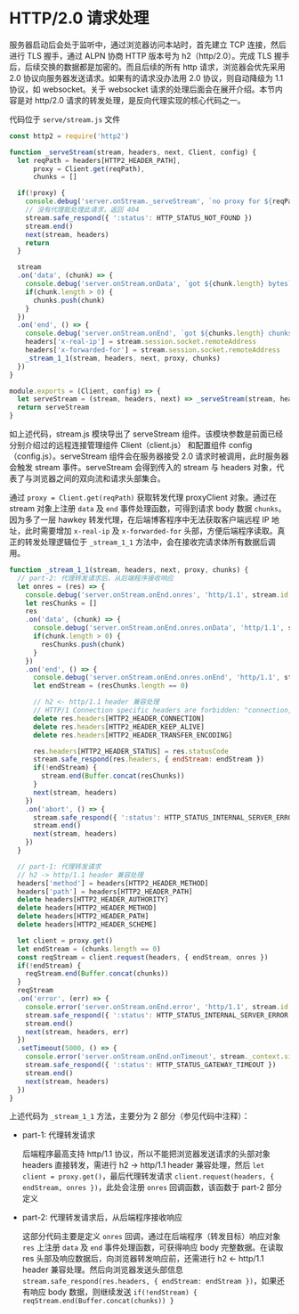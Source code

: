 # HTTP/2.0 请求处理

服务器启动后会处于监听中，通过浏览器访问本站时，首先建立 TCP 连接，然后进行 TLS 握手，通过 ALPN 协商 HTTP 版本号为 h2（http/2.0）。完成 TLS 握手后，后续交换的数据都是加密的。而且后续的所有 http 请求，浏览器会优先采用 2.0 协议向服务器发送请求。如果有的请求没办法用 2.0 协议，则自动降级为 1.1 协议，如 websocket。关于 websocket 请求的处理后面会在展开介绍。本节内容是对 http/2.0 请求的转发处理，是反向代理实现的核心代码之一。

代码位于 `serve/stream.js` 文件

```javascript
const http2 = require('http2')

function _serveStream(stream, headers, next, Client, config) {
  let reqPath = headers[HTTP2_HEADER_PATH],
      proxy = Client.get(reqPath),
      chunks = []

  if(!proxy) {
    console.debug('server.onStream._serveStream', `no proxy for ${reqPath}`, stream.id, stream._context.sid, stream._context.reqid)
    // 没有代理能处理此请求，返回 404
    stream.safe_respond({ ':status': HTTP_STATUS_NOT_FOUND })
    stream.end()
    next(stream, headers)
    return
  }

  stream
  .on('data', (chunk) => {
    console.debug('server.onStream.onData', `got ${chunk.length} bytes`, stream.id, stream._context.sid, stream._context.reqid)
    if(chunk.length > 0) {
      chunks.push(chunk)
    }
  })
  .on('end', () => {
    console.debug('server.onStream.onEnd', `got ${chunks.length} chunks`, stream.id, stream._context.sid, stream._context.reqid)
    headers['x-real-ip'] = stream.session.socket.remoteAddress
    headers['x-forwarded-for'] = stream.session.socket.remoteAddress
    _stream_1_1(stream, headers, next, proxy, chunks)
  })
}

module.exports = (Client, config) => {
  let serveStream = (stream, headers, next) => _serveStream(stream, headers, next, Client, config)
  return serveStream
}
```

如上述代码，stream.js 模块导出了 serveStream 组件。该模块参数是前面已经分别介绍过的远程连接管理组件 Client（client.js） 和配置组件 config（config.js）。serveStream 组件会在服务器接受 2.0 请求时被调用，此时服务器会触发 stream 事件。serveStream 会得到传入的 stream 与 headers 对象，代表了与浏览器之间的双向流和请求头部集合。

通过 `proxy = Client.get(reqPath)` 获取转发代理 proxyClient 对象。通过在 stream 对象上注册 `data` 及 `end` 事件处理函数，可得到请求 body 数据 `chunks`。因为多了一层 hawkey 转发代理，在后端博客程序中无法获取客户端远程 IP 地址，此时需要增加 `x-real-ip` 及 `x-forwarded-for` 头部，方便后端程序读取。真正的转发处理逻辑位于 `_stream_1_1` 方法中，会在接收完请求体所有数据后调用。

```javascript
function _stream_1_1(stream, headers, next, proxy, chunks) {
  // part-2: 代理转发请求后，从后端程序接收响应
  let onres = (res) => {
    console.debug('server.onStream.onEnd.onres', 'http/1.1', stream.id, stream._context.sid, stream._context.reqid, res.headers)
    let resChunks = []
    res
    .on('data', (chunk) => {
      console.debug('server.onStream.onEnd.onres.onData', 'http/1.1', stream.id, stream._context.sid, stream._context.reqid, `got ${chunk.length} bytes`)
      if(chunk.length > 0) {
        resChunks.push(chunk)
      }
    })
    .on('end', () => {
      console.debug('server.onStream.onEnd.onres.onEnd', 'http/1.1', stream.id, stream._context.sid, stream._context.reqid, `got ${resChunks.length} chunks`)
      let endStream = (resChunks.length == 0)

      // h2 <- http/1.1 header 兼容处理
      // HTTP/1 Connection specific headers are forbidden: "connection, keep-alive, transfer-encoding"
      delete res.headers[HTTP2_HEADER_CONNECTION]
      delete res.headers[HTTP2_HEADER_KEEP_ALIVE]
      delete res.headers[HTTP2_HEADER_TRANSFER_ENCODING]

      res.headers[HTTP2_HEADER_STATUS] = res.statusCode
      stream.safe_respond(res.headers, { endStream: endStream })
      if(!endStream) {
        stream.end(Buffer.concat(resChunks))
      }
      next(stream, headers)
    })
    .on('abort', () => {
      stream.safe_respond({ ':status': HTTP_STATUS_INTERNAL_SERVER_ERROR })
      stream.end()
      next(stream, headers)
    })
  }

  // part-1: 代理转发请求
  // h2 -> http/1.1 header 兼容处理
  headers['method'] = headers[HTTP2_HEADER_METHOD]
  headers['path'] = headers[HTTP2_HEADER_PATH]
  delete headers[HTTP2_HEADER_AUTHORITY]
  delete headers[HTTP2_HEADER_METHOD]
  delete headers[HTTP2_HEADER_PATH]
  delete headers[HTTP2_HEADER_SCHEME]

  let client = proxy.get()
  let endStream = (chunks.length == 0)
  const reqStream = client.request(headers, { endStream, onres })
  if(!endStream) {
    reqStream.end(Buffer.concat(chunks))
  }
  reqStream
  .on('error', (err) => {
    console.error('server.onStream.onEnd.error', 'http/1.1', stream.id, stream._context.sid, stream._context.reqid, err)
    stream.safe_respond({ ':status': HTTP_STATUS_INTERNAL_SERVER_ERROR })
    stream.end()
    next(stream, headers, err)
  })
  .setTimeout(5000, () => {
    console.error('server.onStream.onEnd.onTimeout', stream._context.sid, stream._context.reqid)
    stream.safe_respond({ ':status': HTTP_STATUS_GATEWAY_TIMEOUT })
    stream.end()
    next(stream, headers)
  })
}
```

上述代码为 `_stream_1_1` 方法，主要分为 2 部分（参见代码中注释）：

* part-1: 代理转发请求
  
  后端程序最高支持 http/1.1 协议，所以不能把浏览器发送请求的头部对象 headers 直接转发，需进行 h2 -> http/1.1 header 兼容处理，然后 `let client = proxy.get()`，最后代理转发请求 `client.request(headers, { endStream, onres })`，此处会注册 `onres` 回调函数，该函数于 part-2 部分定义

* part-2: 代理转发请求后，从后端程序接收响应
  
  这部分代码主要是定义 `onres` 回调，通过在后端程序（转发目标）响应对象 `res` 上注册 `data` 及 `end` 事件处理函数，可获得响应 body 完整数据。在读取 res 头部及响应数据后，向浏览器转发响应前，还需进行 h2 <- http/1.1 header 兼容处理。然后向浏览器发送头部信息 `stream.safe_respond(res.headers, { endStream: endStream })`，如果还有响应 body 数据，则继续发送 `if(!endStream) { reqStream.end(Buffer.concat(chunks)) }`